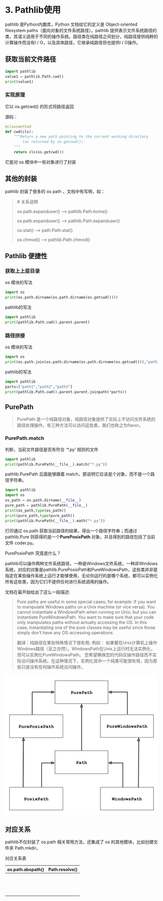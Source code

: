 # 3. Pathlib使用

pathlib 是Python内置库，Python 文档给它的定义是 Object-oriented filesystem paths（面向对象的文件系统路径）。pathlib 提供表示文件系统路径的类，其语义适用于不同的操作系统。路径类在纯路径之间划分，纯路径提供纯粹的计算操作而没有I / O，以及具体路径，它继承纯路径但也提供I / O操作。

## 获取当前文件路径

```python
import pathlib
value1 = pathlib.Path.cwd()
print(value1)
```



### 实现原理

它以 os.getcwd() 的形式将路径返回



源码：

```python
@classmethod
def cwd(cls):
	"""Return a new path pointing to the current working directory
        (as returned by os.getcwd()).
	"""
	return cls(os.getcwd())
```

它是对 os 模块中一些对象进行了封装

## 其他的封装

pathlib 封装了很多的 os path ，文档中有写明，如：

> \# 关系说明
>
> os.path.expanduser() --> pathlib.Path.home()
>
> os.path.expanduser() --> pathlib.Path.expanduser()
>
> os.stat() --> path.Path.stat()
>
> os.chmod() --> pathlib.Path.chmod()

## Pathlib 便捷性

### 获取上上层目录

os 模块的写法

```python
import os
print(os.path.dirname(os.path.dirname(os.getcwd())))
```



pathlib的写法

```python
import pathlib
print(pathlib.Path.cwd().parent.parent)
```



### 路径拼接

os 模块的写法

```python
import os
print(os.path.join(os.path.dirname(os.path.dirname(os.getcwd())),"path1","path2","path3"))
```



pathlib的写法

```python
import pathlib
parts=["path1","path2","path3"]
print(pathlib.Path.cwd().parent.parent.joinpath(*parts))

```

## PurePath



> PurePath 是一个纯路径对象，纯路径对象提供了实际上不访问文件系统的路径处理操作。有三种方法可以访问这些类，我们也称之为flavor。



### PurePath.match

判断，当前文件路径是否有符合 '*.py' 规则的文件



```python
import pathlib
print(pathlib.PurePath(__file__).match("*.py"))
```

pathlib.PurePath 后面能够跟着 match，那说明它应该是个对象，而不是一个路径字符串。

```python
import pathlib
import os
os_path = os.path.dirname(__file__)
pure_path = pathlib.PurePath(__file__)
print(os_path,type(os_path))
print(pure_path,type(pure_path))
print(pathlib.PurePath(__file__).math("*.py"))
```

打印通过 os.path 获取当前路径的结果，得出一个路径字符串；而通过 pathlib.Pure 则获得的是一个**PurePosixPath** 对象，并且得到的路径包括了当前文件 coder.py。

 PurePosixPath 究竟是什么？

​	pathlib可以操作两种文件系统路径，一种是Windows文件系统，一种非Windows系统，对应的对象是pathlib.PurePosixPath和PureWindowsPath，这些类并非是指定在某些操作系统上运行才能够使用，无论你运行的是哪个系统，都可以实例化所有这些类，因为它们不提供任何进行系统调用的操作。

文档在最开始给出了这么一段描述:



> Pure paths are useful in some special cases; for example:
> If you want to manipulate Windows paths on a Unix machine (or vice versa). You cannot instantiate a WindowsPath when running on Unix, but you can instantiate PureWindowsPath.
> You want to make sure that your code only manipulates paths without actually accessing the OS. In this case, instantiating one of the pure classes may be useful since those simply don’t have any OS-accessing operations.
>
> 
>
> 
>
> 翻译：纯路径在某些特殊情况下很有用; 例如：
> 如果要在Unix计算机上操作Windows路径（反之亦然）。WindowsPath在Unix上运行时无法实例化，但可以实例化PureWindowsPath。
> 您希望确保您的代码仅操作路径而不实际访问操作系统。在这种情况下，实例化其中一个纯类可能很有用，因为那些只是没有任何操作系统访问操作。



![PuerPath.webp](./image/640.webp)

##  对应关系

pathlib不仅封装了 os.path 相关常用方法，还集成了 os 的其他模块，比如创建文件夹 Path.mkdir。

对应关系表

| os.path.abspath() | Path.resolve() |
| ----------------- | -------------- |
|                   |                |
|                   |                |
|                   |                |
|                   |                |
|                   |                |
|                   |                |
|                   |                |
|                   |                |
|                   |                |
|                   |                |
|                   |                |
|                   |                |
|                   |                |
|                   |                |


